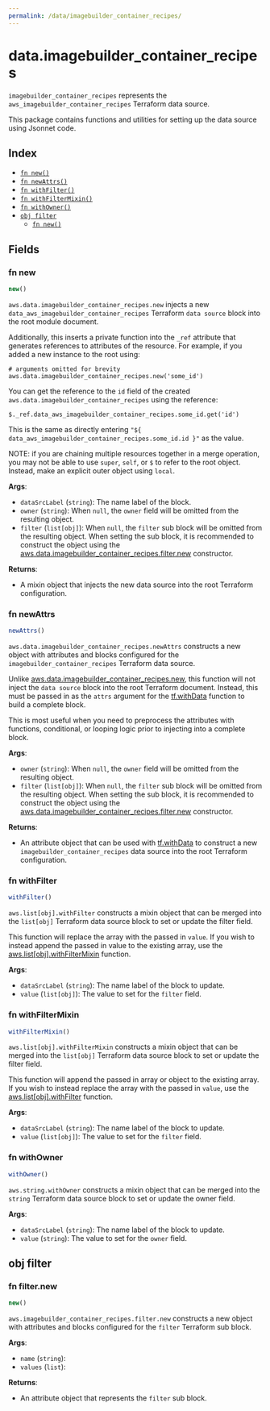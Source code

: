 ```yaml
---
permalink: /data/imagebuilder_container_recipes/
---
```


# data.imagebuilder_container_recipes

`imagebuilder_container_recipes` represents the `aws_imagebuilder_container_recipes` Terraform data source.



This package contains functions and utilities for setting up the data source using Jsonnet code.


## Index

* [`fn new()`](#fn-new)
* [`fn newAttrs()`](#fn-newattrs)
* [`fn withFilter()`](#fn-withfilter)
* [`fn withFilterMixin()`](#fn-withfiltermixin)
* [`fn withOwner()`](#fn-withowner)
* [`obj filter`](#obj-filter)
  * [`fn new()`](#fn-filternew)

## Fields

### fn new

```ts
new()
```


`aws.data.imagebuilder_container_recipes.new` injects a new `data_aws_imagebuilder_container_recipes` Terraform `data source`
block into the root module document.

Additionally, this inserts a private function into the `_ref` attribute that generates references to attributes of the
resource. For example, if you added a new instance to the root using:

    # arguments omitted for brevity
    aws.data.imagebuilder_container_recipes.new('some_id')

You can get the reference to the `id` field of the created `aws.data.imagebuilder_container_recipes` using the reference:

    $._ref.data_aws_imagebuilder_container_recipes.some_id.get('id')

This is the same as directly entering `"${ data_aws_imagebuilder_container_recipes.some_id.id }"` as the value.

NOTE: if you are chaining multiple resources together in a merge operation, you may not be able to use `super`, `self`,
or `$` to refer to the root object. Instead, make an explicit outer object using `local`.

**Args**:
  - `dataSrcLabel` (`string`): The name label of the block.
  - `owner` (`string`):  When `null`, the `owner` field will be omitted from the resulting object.
  - `filter` (`list[obj]`):  When `null`, the `filter` sub block will be omitted from the resulting object. When setting the sub block, it is recommended to construct the object using the [aws.data.imagebuilder_container_recipes.filter.new](#fn-imagebuildercontainerrecipesfilternew) constructor.

**Returns**:
- A mixin object that injects the new data source into the root Terraform configuration.


### fn newAttrs

```ts
newAttrs()
```


`aws.data.imagebuilder_container_recipes.newAttrs` constructs a new object with attributes and blocks configured for the `imagebuilder_container_recipes`
Terraform data source.

Unlike [aws.data.imagebuilder_container_recipes.new](#fn-imagebuildercontainerrecipesnew), this function will not inject the `data source`
block into the root Terraform document. Instead, this must be passed in as the `attrs` argument for the
[tf.withData](https://github.com/tf-libsonnet/core/tree/main/docs#fn-withdata) function to build a complete block.

This is most useful when you need to preprocess the attributes with functions, conditional, or looping logic prior to
injecting into a complete block.

**Args**:
  - `owner` (`string`):  When `null`, the `owner` field will be omitted from the resulting object.
  - `filter` (`list[obj]`):  When `null`, the `filter` sub block will be omitted from the resulting object. When setting the sub block, it is recommended to construct the object using the [aws.data.imagebuilder_container_recipes.filter.new](#fn-imagebuildercontainerrecipesfilternew) constructor.

**Returns**:
  - An attribute object that can be used with [tf.withData](https://github.com/tf-libsonnet/core/tree/main/docs#fn-withdata) to construct a new `imagebuilder_container_recipes` data source into the root Terraform configuration.


### fn withFilter

```ts
withFilter()
```

`aws.list[obj].withFilter` constructs a mixin object that can be merged into the `list[obj]`
Terraform data source block to set or update the filter field.

This function will replace the array with the passed in `value`. If you wish to instead append the
passed in value to the existing array, use the [aws.list[obj].withFilterMixin](TODO) function.


**Args**:
  - `dataSrcLabel` (`string`): The name label of the block to update.
  - `value` (`list[obj]`): The value to set for the `filter` field.


### fn withFilterMixin

```ts
withFilterMixin()
```

`aws.list[obj].withFilterMixin` constructs a mixin object that can be merged into the `list[obj]`
Terraform data source block to set or update the filter field.

This function will append the passed in array or object to the existing array. If you wish
to instead replace the array with the passed in `value`, use the [aws.list[obj].withFilter](TODO)
function.


**Args**:
  - `dataSrcLabel` (`string`): The name label of the block to update.
  - `value` (`list[obj]`): The value to set for the `filter` field.


### fn withOwner

```ts
withOwner()
```

`aws.string.withOwner` constructs a mixin object that can be merged into the `string`
Terraform data source block to set or update the owner field.



**Args**:
  - `dataSrcLabel` (`string`): The name label of the block to update.
  - `value` (`string`): The value to set for the `owner` field.


## obj filter



### fn filter.new

```ts
new()
```


`aws.imagebuilder_container_recipes.filter.new` constructs a new object with attributes and blocks configured for the `filter`
Terraform sub block.



**Args**:
  - `name` (`string`): 
  - `values` (`list`): 

**Returns**:
  - An attribute object that represents the `filter` sub block.
